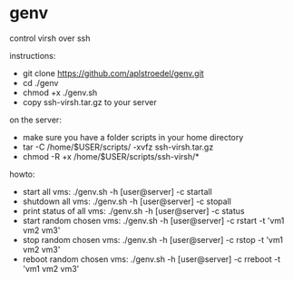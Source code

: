 # genv
control virsh over ssh 

instructions:
- git clone https://github.com/aplstroedel/genv.git
- cd ./genv
- chmod +x ./genv.sh
- copy ssh-virsh.tar.gz to your server

on the server:
- make sure you have a folder scripts in your home directory
- tar -C /home/$USER/scripts/ -xvfz ssh-virsh.tar.gz
- chmod -R +x /home/$USER/scripts/ssh-virsh/*

howto:
- start all vms: ./genv.sh -h [user@server] -c startall
- shutdown all vms: ./genv.sh -h [user@server] -c stopall
- print status of all vms: ./genv.sh -h [user@server] -c status
- start random chosen vms: ./genv.sh -h [user@server] -c rstart -t 'vm1 vm2 vm3'
- stop random chosen vms: ./genv.sh -h [user@server] -c rstop -t 'vm1 vm2 vm3'
- reboot random chosen vms: ./genv.sh -h [user@server] -c rreboot -t 'vm1 vm2 vm3'
